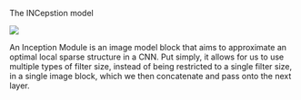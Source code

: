 The INCepstion model

<img src='https://production-media.paperswithcode.com/methods/Screen_Shot_2020-06-22_at_3.22.39_PM.png'>

An Inception Module is an image model block that aims to approximate an optimal local sparse structure in a CNN. Put simply, it allows for us to use multiple types of filter size, instead of being restricted to a single filter size, in a single image block, which we then concatenate and pass onto the next layer.